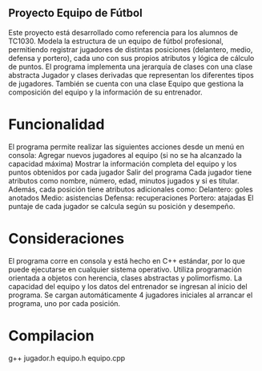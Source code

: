 ## Proyecto Equipo de Fútbol
Este proyecto está desarrollado como referencia para los alumnos de TC1030. Modela la estructura de un equipo de fútbol profesional, permitiendo registrar jugadores de distintas posiciones (delantero, medio, defensa y portero), cada uno con sus propios atributos y lógica de cálculo de puntos.
El programa implementa una jerarquía de clases con una clase abstracta Jugador y clases derivadas que representan los diferentes tipos de jugadores. También se cuenta con una clase Equipo que gestiona la composición del equipo y la información de su entrenador.

# Funcionalidad
El programa permite realizar las siguientes acciones desde un menú en consola:
Agregar nuevos jugadores al equipo (si no se ha alcanzado la capacidad máxima)
Mostrar la información completa del equipo y los puntos obtenidos por cada jugador
Salir del programa
Cada jugador tiene atributos como nombre, número, edad, minutos jugados y si es titular. Además, cada posición tiene atributos adicionales como:
Delantero: goles anotados
Medio: asistencias
Defensa: recuperaciones
Portero: atajadas
El puntaje de cada jugador se calcula según su posición y desempeño.

# Consideraciones
El programa corre en consola y está hecho en C++ estándar, por lo que puede ejecutarse en cualquier sistema operativo.
Utiliza programación orientada a objetos con herencia, clases abstractas y polimorfismo.
La capacidad del equipo y los datos del entrenador se ingresan al inicio del programa.
Se cargan automáticamente 4 jugadores iniciales al arrancar el programa, uno por cada posición.
# Compilacion
g++ jugador.h equipo.h equipo.cpp
